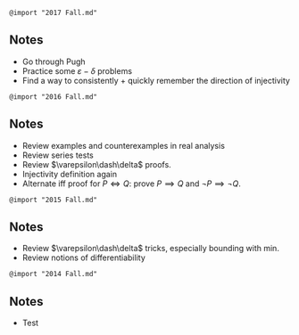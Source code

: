 

`@import "2017 Fall.md"`
## Notes
- Go through Pugh
- Practice some $\varepsilon-\delta$ problems
- Find a way to consistently + quickly remember the direction of injectivity

`@import "2016 Fall.md"`
## Notes
- Review examples and counterexamples in real analysis
- Review series tests
- Review $\varepsilon\dash\delta$ proofs.
- Injectivity definition again
- Alternate iff proof for $P\iff Q$: prove $P \implies Q$ and $\neg P \implies \neg Q$.

`@import "2015 Fall.md"`
## Notes
- Review $\varepsilon\dash\delta$ tricks, especially bounding with min.
- Review notions of differentiability

`@import "2014 Fall.md"`
## Notes
- Test
